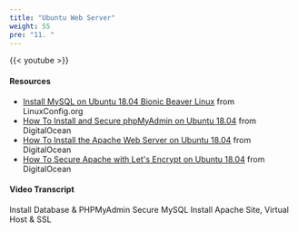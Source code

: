 ```yaml
---
title: "Ubuntu Web Server"
weight: 55
pre: "11. "
---
```


{{< youtube  >}}

#### Resources

* [Install MySQL on Ubuntu 18.04 Bionic Beaver Linux](https://linuxconfig.org/install-mysql-on-ubuntu-18-04-bionic-beaver-linux) from LinuxConfig.org
* [How To Install and Secure phpMyAdmin on Ubuntu 18.04](https://www.digitalocean.com/community/tutorials/how-to-install-and-secure-phpmyadmin-on-ubuntu-18-04) from DigitalOcean
* [How To Install the Apache Web Server on Ubuntu 18.04](https://www.digitalocean.com/community/tutorials/how-to-install-the-apache-web-server-on-ubuntu-18-04) from DigitalOcean
* [How To Secure Apache with Let's Encrypt on Ubuntu 18.04](https://www.digitalocean.com/community/tutorials/how-to-secure-apache-with-let-s-encrypt-on-ubuntu-18-04) from DigitalOcean

#### Video Transcript

Install Database & PHPMyAdmin
Secure MySQL
Install Apache
Site, Virtual Host & SSL
